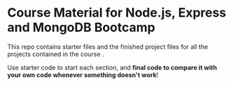 # Course Material for Node.js, Express and MongoDB Bootcamp

This repo contains starter files and the finished project files for all the projects contained in the course .

Use starter code to start each section, and **final code to compare it with your own code whenever something doesn't work**!
